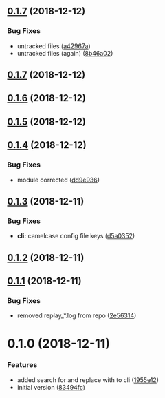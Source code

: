 ## [0.1.7](https://github.com/nidkil/use-pkg-version/compare/v0.1.6...v0.1.7) (2018-12-12)


### Bug Fixes

* untracked files ([a42967a](https://github.com/nidkil/use-pkg-version/commit/a42967a))
* untracked files (again) ([8b46a02](https://github.com/nidkil/use-pkg-version/commit/8b46a02))



## [0.1.7](https://github.com/nidkil/use-pkg-version/compare/v0.1.6...v0.1.7) (2018-12-12)



## [0.1.6](https://github.com/nidkil/use-pkg-version/compare/v0.1.5...v0.1.6) (2018-12-12)



## [0.1.5](https://github.com/nidkil/use-pkg-version/compare/v0.1.4...v0.1.5) (2018-12-12)



## [0.1.4](https://github.com/nidkil/use-pkg-version/compare/v0.1.3...v0.1.4) (2018-12-12)


### Bug Fixes

* module corrected ([dd9e936](https://github.com/nidkil/use-pkg-version/commit/dd9e936))



## [0.1.3](https://github.com/nidkil/use-pkg-version/compare/v0.1.2...v0.1.3) (2018-12-11)


### Bug Fixes

* **cli:** camelcase config file keys ([d5a0352](https://github.com/nidkil/use-pkg-version/commit/d5a0352))



## [0.1.2](https://github.com/nidkil/use-pkg-version/compare/v0.1.1...v0.1.2) (2018-12-11)



## [0.1.1](https://github.com/nidkil/use-pkg-version/compare/v0.1.0...v0.1.1) (2018-12-11)


### Bug Fixes

* removed replay_*.log from repo ([2e56314](https://github.com/nidkil/use-pkg-version/commit/2e56314))



# 0.1.0 (2018-12-11)


### Features

* added search for and replace with to cli ([1955e12](https://github.com/nidkil/use-pkg-version/commit/1955e12))
* initial version ([83494fc](https://github.com/nidkil/use-pkg-version/commit/83494fc))



